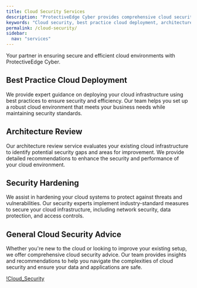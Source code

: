 ```yaml
---
title: Cloud Security Services
description: "ProtectiveEdge Cyber provides comprehensive cloud security services, including best practice deployment, security hardening, and general cloud security advice."
keywords: "Cloud security, best practice cloud deployment, architecture review, security hardening, cloud security advice, ProtectiveEdge Cyber"
permalink: /cloud-security/
sidebar:
  nav: "services"
---
```

Your partner in ensuring secure and efficient cloud environments with ProtectiveEdge Cyber.

## Best Practice Cloud Deployment
We provide expert guidance on deploying your cloud infrastructure using best practices to ensure security and efficiency. Our team helps you set up a robust cloud environment that meets your business needs while maintaining security standards.

## Architecture Review
Our architecture review service evaluates your existing cloud infrastructure to identify potential security gaps and areas for improvement. We provide detailed recommendations to enhance the security and performance of your cloud environment.

## Security Hardening
We assist in hardening your cloud systems to protect against threats and vulnerabilities. Our security experts implement industry-standard measures to secure your cloud infrastructure, including network security, data protection, and access controls.

## General Cloud Security Advice
Whether you're new to the cloud or looking to improve your existing setup, we offer comprehensive cloud security advice. Our team provides insights and recommendations to help you navigate the complexities of cloud security and ensure your data and applications are safe.

[!Cloud_Security](/assets/cloud_security.jpg "Cloud Security")
